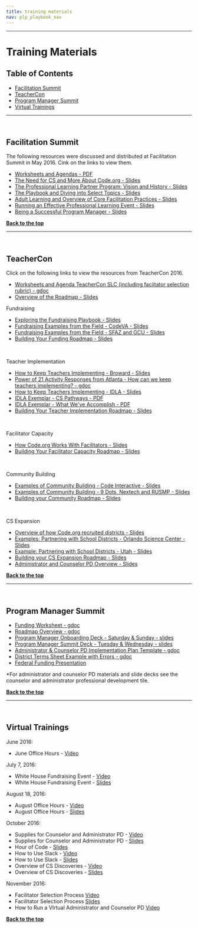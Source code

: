 ```yaml
---
title: training materials
nav: plp_playbook_nav
---
```

---
<a id="top"></a>
# Training Materials

## Table of Contents
- [Facilitation Summit](#fac)
- [TeacherCon](#teachercon)
- [Program Manager Summit](#pmsummit)
- [Virtual Trainings](#virtual)

________________
<a id="fac"></a>
<br/>

## Facilitation Summit
The following resources were discussed and distributed at Facilitation Summit in May 2016. Cink on the links to view them.

- [Worksheets and Agendas - PDF](https://www.dropbox.com/s/vc587goy08xkdun/PLP%20Facilitation%20Summit%20Packet.pdf?dl=0)
- [The Need for CS and More About Code.org - Slides](https://docs.google.com/a/code.org/presentation/d/1v8gw4ooS3nH_e-eNnZqxnvQiopl0QJKRWdXhWoWzou4/edit?usp=sharing)<br/>
- [The Professional Learning Partner Program: Vision and History - Slides](https://docs.google.com/a/code.org/presentation/d/14dSjRdXpYsWHL6YJAPFPbcp4VHnDIpGj8ICiZisYaJQ/edit?usp=sharing)<br/>
- [The Playbook and Diving into Select Topics - Slides](https://docs.google.com/a/code.org/presentation/d/1RNAyMXVJkg8Fov9j7P5Nv_uUyrM8tYWskdOEpo-HAAc/edit?usp=sharing)<br/>
- [Adult Learning and Overview of Core Facilitation Practices - Slides](https://docs.google.com/a/code.org/presentation/d/1Po-HfQyBISRv5RI5Yn57Xvc-RrWh5rbRi4RL1HbgthA/edit?usp=sharing)
- [Running an Effective Professional Learning Event - Slides](https://docs.google.com/a/code.org/presentation/d/148wkzac1rwnK-O6q3PqIYer87MjwlVHLDBENOdbfBmA/edit?usp=sharing)</br>
- [Being a Successful Program Manager - Slides](https://docs.google.com/a/code.org/presentation/d/1Q8m-DquU2ZtCpIFC4-Oxc1MrSViOvFq4quc9qeTYZGc/edit?usp=sharing)<br/>

[**Back to the top**](#top)
<br/>
________________
<a id="teachercon"></a>
<br/>
## TeacherCon
Click on the following links to view the resources from TeacherCon 2016.<br>

- [Worksheets and Agenda TeacherCon SLC (including faciitator selection rubric) - gdoc](https://docs.google.com/document/d/1qa_NKPiaGGCWfEexrwwk7GSO8vMQbyYGJE1lDmyt714/edit?usp=sharing)
- [Overview of the Roadmap - Slides](https://docs.google.com/presentation/d/1XzZm6Z10bHq2jtMrDyOzY0A21j8so0hLnyUcfPO6MZ8/edit?usp=sharing)<br/>

Fundraising

- [Exploring the Fundraising Playbook - Slides](https://docs.google.com/presentation/d/1QDzxylUW_Nbp0nzvnSsa8lSVI-63fFoCD0CMF48zpd8/edit?usp=sharing)
- [Fundraising Examples from the Field - CodeVA - Slides](https://docs.google.com/presentation/d/1k6c-v6HhexjJ5u0Rqknc3X1JrHK62Aqk_6kK33UFQ6c/edit?usp=sharing)
- [Fundraising Examples from the Field - SFAZ and GCU - Slides](https://docs.google.com/presentation/d/1iPT_iiAIFD1t73dcRFtuI-VIze7aYLXso563M8vLvxM/edit?usp=sharing)
- [Building Your Funding Roadmap - Slides](https://docs.google.com/presentation/d/10wfV9wzbO1TM_E80TKYNAE-hsTy_RmZavbDrica0KXE/edit?usp=sharing)
<br/>

Teacher Implementation

- [How to Keep Teachers Implementing - Broward - Slides](https://docs.google.com/presentation/d/1NuUhD0m0_dIaynB34ePqFJYZUf1t-b1C-wyMcAixsns/edit?usp=sharing)
- [Power of 21 Activity Responses from Atlanta - How can we keep teachers implementing? - gdoc](https://docs.google.com/document/d/1eE-zj_NDiIITbM1c4jElFo4_XV8EfI8lhQQH3a9KFiQ/edit?usp=sharing)
- [How to Keep Teachers Implementing - IDLA - Slides](https://docs.google.com/presentation/d/1f097R6E4Qsx_hycKWlbNvNXahDTOk0WD0-dsqQA-75w/edit?usp=sharing)
- [IDLA Exemplar - CS Pathways - PDF](https://drive.google.com/open?id=0B_RYFwL0skolbzR4NFFEWnpGMXNBd1Q3X2M4aDlMdUU0X0Rr)
- [IDLA Exemplar - What We've Accomplish - PDF](https://drive.google.com/file/d/0B_RYFwL0skoldmpFelpJcHo0RUJxcndzSUo5OXpKQWQ2NHR3/view?usp=sharing)
- [Building Your Teacher Implementation Roadmap - Slides](https://docs.google.com/presentation/d/1OrcEOWndHgfYlCItbfgDB4LILAmG8PT29fq0ARO-JgQ/edit?usp=sharing)
<br/>

Facilitator Capacity

- [How Code.org Works With Facilitators - Slides](https://docs.google.com/presentation/d/1mbFc3tnLzjTdQBgAokTtfuCGoe0zGGAiyWP6CsKsvbI/edit?usp=sharing)
- [Building Your Facilitator Capacity Roadmap - Slides](https://docs.google.com/presentation/d/1NfId_1wNwR7AnLbzG38saPbkBb5vwm1GPmBZ1HxIWzA/edit?usp=sharing)
<br/>

Community Building

- [Examples of Community Building - Code Interactive - Slides](https://docs.google.com/presentation/d/1XIb124xm3UX-NYwNnCiofpU_ZZCtsnHvvbL0IadJ4hM/edit?usp=sharing)
- [Examples of Community Building - 9 Dots, Nextech and RUSMP - Slides](https://docs.google.com/presentation/d/1YzXn87OOJbxOxamUZccubnMiT1vkwIrINGQ68bNhNN4/edit?usp=sharing)
- [Building your Community Roadmap - Slides](https://docs.google.com/presentation/d/1xfvG8scD4jVRlaNAcpOhctIAHra-9VctpyoLx9PbcKE/edit?usp=sharing)
<br/>

CS Expansion

- [Overview of how Code.org recruited districts - Slides](https://docs.google.com/presentation/d/1q7WUYBxrVEOd02r-1ybTsrcA7Tq2j4RtwH13Ej3rnIY/edit?usp=sharing)
- [Examples: Partnering with School Districts - Orlando Science Center - Slides](https://docs.google.com/presentation/d/1UgEjboAy_T0ajXcUmhW-BY-jtIDW1XsbScQN3xGWLJQ/edit?usp=sharing)
- [Example: Partnering with School Districts - Utah - Slides](https://docs.google.com/presentation/d/1jfFVYLy7oJoeCwhEmv86p5E9CoPmSb8FziwiE6lHZrw/edit?usp=sharing)
- [Building your CS Expansion Roadmap - Slides](https://docs.google.com/presentation/d/1HMLVhOU7R5B0M6w-xVA68g2isXo07PHuay6UnNsRT0M/edit?usp=sharing)
- [Administrator and Counselor PD Overview - Slides](https://docs.google.com/presentation/d/1rgA370lNX2L88S5sew5ZWThbBwXOlzSUVjb2Dcx-I84/edit?usp=sharing)

[**Back to the top**](#top)
<br/>

________________
<a id="pmsummit"></a>
<br/>
## Program Manager Summit
- [Funding Worksheet - gdoc](https://docs.google.com/document/d/1LnSNDbN44JuD6hXkaRnrDexQUQJiSJPI6f0Jg6JyeJc/edit)
- [Roadmap Overview - gdoc](https://docs.google.com/document/d/19Y3Fe_5ugdG62Ew_azv00ZbuWATD9JMLHUDDl55A4KY/edit) 
- [Program Manager Onboarding Deck - Saturday & Sunday - slides](https://docs.google.com/presentation/d/1rV7Hg7iQy9okYgz3apl_KOQBLAO_EbllF0D1D0KLSj0/edit?usp=sharing)
- [Program Manager Summit Deck - Tuesday & Wednesday - slides](https://docs.google.com/presentation/d/1ZTxt18qi09BIqi6mO5QpIiHXllNL21t_8QNLDTYGXig/edit?usp=sharing)
- [Administrator & Counselor PD Implementation Plan Template - gdoc](https://docs.google.com/document/d/19dnV7dIDPp6354ynLFWZJy8H2vXiricFB_8LzTKQIg0/edit)
- [District Terms Sheet Example with Errors - gdoc](https://docs.google.com/document/d/1Gk3dpHgiH2D3tFS9nL-1k6ZwcfAfP6Op54shq-KWWBM/edit)
- [Federal Funding Presentation](https://docs.google.com/presentation/d/1vwYnMdc9pGWBZp6KBcObz7aq4rq6UBlP_TNlR8TIyyU/edit?usp=sharing)

*For administrator and counselor PD materials and slide decks see the counselor and administrator professional development tile.

[**Back to the top**](#top)
<br/>
________________
<a id="virtual"></a>
<br/>
## Virtual Trainings
June 2016:

- June Office Hours - [Video](http://videos.code.org/plp/june-2016-monthly-call.mp4)

July 7, 2016:
 
- White House Fundraising Event - [Video](http://videos.code.org/plp/september-event-guidelines.mp4)<br/>
- White House Fundraising Event - [Slides](https://docs.google.com/presentation/d/10gksywQToajBiQNLDE7Kx7TNBiP6Co4UhQhQDc39jJs/edit?usp=sharing)

August 18, 2016:

- August Office Hours - [Video](http://videos.code.org/plp/august-2016-office-hours.mp4)
- August Office Hours - [Slides](https://docs.google.com/presentation/d/1CeK0psIdGuN_IePSXIcZLO4jCgIt60Qc07pA5scp9vs/edit#slide=id.g164738a879_0_0)

October 2016:

- Supplies for Counselor and Administrator PD - [Video](http://videos.code.org/plp/counselor_administrator_supplies.mp4)
- Supplies for Counselor and Administrator PD - [Slides](https://docs.google.com/presentation/d/1RQeBL7rTcWnqzM48xNv8f1J3da5OVboekLJyw3_WeSk/edit#slide=id.gb846b8ce1_0_5)
- Hour of Code - [Slides](https://docs.google.com/presentation/d/12NF2r50USaxA7gReTFvBTv-6ggJ0wQHmj8HMPHQ0lNA/edit#slide=id.g1817931dd1_0_0)
- How to Use Slack - [Video](http://videos.code.org/plp/how-to-use-slack.mp4)
- How to Use Slack - [Slides](https://docs.google.com/presentation/d/1Rjm0-xrzJUWZHXqwjUkk166P-PeuFKpe9EEQK3RmNJY/edit#slide=id.gb846b8ce1_0_5)
- Overview of CS Discoveries - [Video](http://videos.code.org/plp/cs-discoveries-program-overview.mp4)
- Overview of CS Discoveries - [Slides](https://docs.google.com/presentation/d/1MNqdPQK6hIHxIHav5BHgp8_SVCfWmAZwQXhi1Kl-laI/edit#slide=id.g13d52b2d7c_0_159)

November 2016:

- Facilitator Selection Process [Video](http://videos.code.org/plp/facilitator-application-process.mp4)
- Facilitator Selection Process [Slides](https://docs.google.com/presentation/d/12ZZ3hyVzjmhv3ymjrOKstbVptteAneMFOJkOog6jMD8/edit#slide=id.g18aec17c00_6_25)
- How to Run a VIrtual Administrator and Counselor PD [Video](https://www.dropbox.com/s/fd985otbep028sk/How%20to%20run%20a%20virtual%20Administrator%20or%20Counselor%20PD.mp4?dl=0)

[**Back to the top**](#top)
<br/>